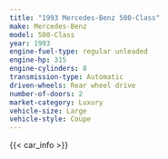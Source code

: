```yaml
---
title: "1993 Mercedes-Benz 500-Class"
make: Mercedes-Benz
model: 500-Class
year: 1993
engine-fuel-type: regular unleaded
engine-hp: 315
engine-cylinders: 8
transmission-type: Automatic
driven-wheels: Rear wheel drive
number-of-doors: 2
market-category: Luxury
vehicle-size: Large
vehicle-style: Coupe
---
```


{{< car_info >}}
